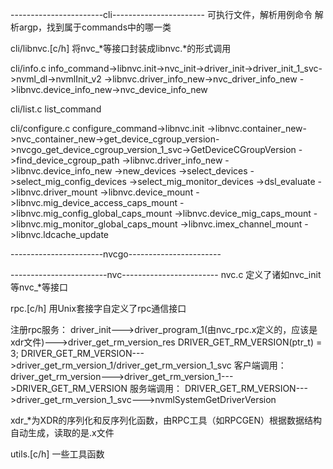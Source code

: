 -----------------------cli-----------------------
可执行文件，解析用例命令
解析argp，找到属于commands中的哪一类

cli/libnvc.[c/h] 将nvc_*等接口封装成libnvc.*的形式调用

cli/info.c
info_command->libnvc.init->nvc_init->driver_init->driver_init_1_svc->nvml_dl->nvmlInit_v2
            ->libnvc.driver_info_new->nvc_driver_info_new
            ->libnvc.device_info_new->nvc_device_info_new

cli/list.c
list_command

cli/configure.c
configure_command->libnvc.init
                 ->libnvc.container_new->nvc_container_new->get_device_cgroup_version->nvcgo_get_device_cgroup_version_1_svc->GetDeviceCGroupVersion
                                                          ->find_device_cgroup_path
                 ->libnvc.driver_info_new
                 ->libnvc.device_info_new
                 ->new_devices
                 ->select_devices
                 ->select_mig_config_devices
                 ->select_mig_monitor_devices
                 ->dsl_evaluate
                 ->libnvc.driver_mount
                 ->libnvc.device_mount
                 ->libnvc.mig_device_access_caps_mount
                 ->libnvc.mig_config_global_caps_mount
                 ->libnvc.device_mig_caps_mount
                 ->libnvc.mig_monitor_global_caps_mount
                 ->libnvc.imex_channel_mount
                 ->libnvc.ldcache_update

-----------------------nvcgo-----------------------



------------------------nvc------------------------
nvc.c 定义了诸如nvc_init等nvc_*等接口

rpc.[c/h] 用Unix套接字自定义了rpc通信接口

注册rpc服务：
driver_init--->driver_program_1(由nvc_rpc.x定义的，应该是xdr文件)--->driver_get_rm_version_res DRIVER_GET_RM_VERSION(ptr_t) = 3;
DRIVER_GET_RM_VERSION--->driver_get_rm_version_1/driver_get_rm_version_1_svc
客户端调用：
driver_get_rm_version--->driver_get_rm_version_1--->DRIVER_GET_RM_VERSION
服务端调用：
DRIVER_GET_RM_VERSION--->driver_get_rm_version_1_svc--->nvmlSystemGetDriverVersion

xdr_*为XDR的序列化和反序列化函数，由RPC工具（如RPCGEN）根据数据结构自动生成，读取的是.x文件

utils.[c/h] 一些工具函数